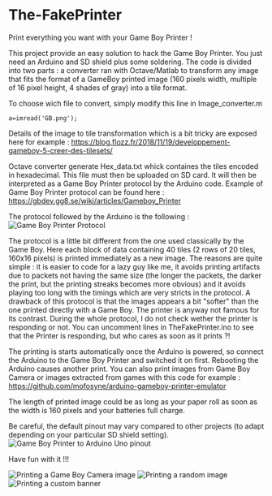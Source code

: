 # The-FakePrinter
Print everything you want with your Game Boy Printer !

This project provide an easy solution to hack the Game Boy Printer. You just need an Arduino and SD shield plus some soldering. The code is divided into two parts : a converter ran with Octave/Matlab to transform any image that fits the format of a GameBoy printed image (160 pixels width, multiple of 16 pixel height, 4 shades of gray) into a tile format.

To choose wich file to convert, simply modify this line in Image_converter.m

    a=imread('GB.png');

Details of the image to tile transformation which is a bit tricky are exposed here for example :
https://blog.flozz.fr/2018/11/19/developpement-gameboy-5-creer-des-tilesets/

Octave converter generate Hex_data.txt whick containes the tiles encoded in hexadecimal. This file must then be uploaded on SD card. It will then be interpreted as a Game Boy Printer protocol by the Arduino code. Example of Game Boy Printer protocol can be found here : 
https://gbdev.gg8.se/wiki/articles/Gameboy_Printer

The protocol followed by the Arduino is the following :
![Game Boy Printer Protocol](https://github.com/Raphael-Boichot/The-FakePrinter/blob/master/Illustrations/Printing_protocol.PNG)

The protocol is a little bit different from the one used classically by the Game Boy. Here each block of data containing 40 tiles (2 rows of 20 tiles, 160x16 pixels) is printed immediately as a new image. The reasons are quite simple : it is easier to code for a lazy guy like me, it avoids printing artifacts due to packets not having the same size (the longer the packets, the darker the print, but the printing streaks becomes more obvious) and it avoids playing too long with the timings which are very stricts in the protocol. A drawback of this protocol is that the images appears a bit "softer" than the one printed directly with a Game Boy. The printer is anyway not famous for its contrast. During the whole protocol, I do not check wether the printer is responding or not. You can uncomment lines in TheFakePrinter.ino to see that the Printer is responding, but who cares as soon as it prints ?!

The printing is starts automatically once the Arduino is powered, so connect the Arduino to the Game Boy Printer and switched it on first. Rebooting the Arduino causes another print. You can also print images from Game Boy Camera or images extracted from games with this code for example :
https://github.com/mofosyne/arduino-gameboy-printer-emulator

The length of printed image could be as long as your paper roll as soon as the width is 160 pixels and your batteries full charge.

Be careful, the default pinout may vary compared to other projects (to adapt depending on your particular SD shield setting).
![Game Boy Printer to Arduino Uno pinout](https://github.com/Raphael-Boichot/The-FakePrinter/blob/master/Illustrations/Pinout.PNG)

Have fun with it !!!

![Printing a Game Boy Camera image](https://github.com/Raphael-Boichot/The-FakePrinter/blob/master/Illustrations/Printing_Example2.PNG)
![Printing a random image](https://github.com/Raphael-Boichot/The-FakePrinter/blob/master/Illustrations/Printing_Example.PNG)
![Printing a custom banner](https://github.com/Raphael-Boichot/The-FakePrinter/blob/master/Illustrations/Printing_Example3.PNG)
